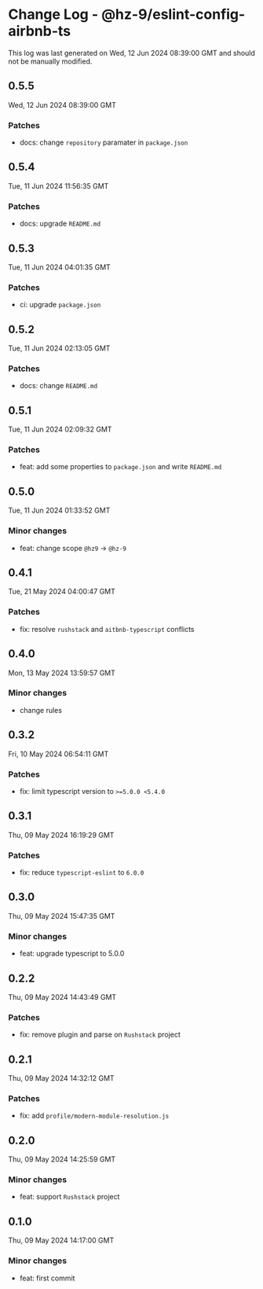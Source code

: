 # Change Log - @hz-9/eslint-config-airbnb-ts

This log was last generated on Wed, 12 Jun 2024 08:39:00 GMT and should not be manually modified.

## 0.5.5
Wed, 12 Jun 2024 08:39:00 GMT

### Patches

- docs: change `repository` paramater in `package.json`

## 0.5.4
Tue, 11 Jun 2024 11:56:35 GMT

### Patches

- docs: upgrade `README.md`

## 0.5.3
Tue, 11 Jun 2024 04:01:35 GMT

### Patches

- ci: upgrade `package.json`

## 0.5.2
Tue, 11 Jun 2024 02:13:05 GMT

### Patches

- docs: change `README.md`

## 0.5.1
Tue, 11 Jun 2024 02:09:32 GMT

### Patches

- feat: add some properties to `package.json` and write `README.md`

## 0.5.0
Tue, 11 Jun 2024 01:33:52 GMT

### Minor changes

- feat: change scope `@hz9` -> `@hz-9`

## 0.4.1
Tue, 21 May 2024 04:00:47 GMT

### Patches

- fix: resolve `rushstack` and `aitbnb-typescript` conflicts

## 0.4.0
Mon, 13 May 2024 13:59:57 GMT

### Minor changes

- change rules

## 0.3.2
Fri, 10 May 2024 06:54:11 GMT

### Patches

- fix: limit typescript version to `>=5.0.0 <5.4.0`

## 0.3.1
Thu, 09 May 2024 16:19:29 GMT

### Patches

- fix: reduce `typescript-eslint` to `6.0.0`

## 0.3.0
Thu, 09 May 2024 15:47:35 GMT

### Minor changes

- feat: upgrade typescript to 5.0.0

## 0.2.2
Thu, 09 May 2024 14:43:49 GMT

### Patches

- fix: remove plugin and parse on `Rushstack` project

## 0.2.1
Thu, 09 May 2024 14:32:12 GMT

### Patches

- fix: add `profile/modern-module-resolution.js`

## 0.2.0
Thu, 09 May 2024 14:25:59 GMT

### Minor changes

- feat: support `Rushstack` project

## 0.1.0
Thu, 09 May 2024 14:17:00 GMT

### Minor changes

- feat: first commit

